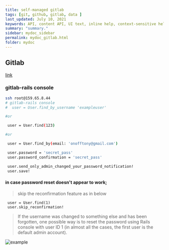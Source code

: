 ```yaml
---
title: self-managed gitlab
tags: [git, github, gitlab, data ]
last_updated: July 10, 2021
keywords: API, content API, UI text, inline help, context-sensitive help, popovers, tooltips
summary: "summary."
sidebar: mydoc_sidebar
permalink: mydoc_gitlab.html
folder: mydoc
---
```



## Gitlab
[link](https://eggs.or.kr)


### gitlab-rails console

```bash
ssh root@159.65.8.44
# gitlab-rails console
#  user = User.find_by_username 'exampleuser'

#or

 user = User.find(123)

#or

 user = User.find_by(email: 'onofftony@gmail.com')

 user.password = 'secret_pass'
 user.password_confirmation = 'secret_pass'

 user.send_only_admin_changed_your_password_notification!
 user.save!
```

#### in case password reset doesn't appear to work;

> skip the reconfirmation feature as in below

```
 user = User.find(1)
 user.skip_reconfirmation!
```

> If the username was changed to something else and has been forgotten, one possible way is to reset the password using Rails console with user ID 1 (in almost all the cases, the first user is the default admin account).

![example](https://github.com/aiegoo/config/blob/master/gitlab-rails.png)